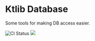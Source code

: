 # Ktlib Database

Some tools for making DB access easier.

![CI Status](https://github.com/ktlib-org/database/actions/workflows/ci.yml/badge.svg)
[![](https://jitpack.io/v/ktlib-org/database.svg)](https://jitpack.io/#ktlib-org/database)
